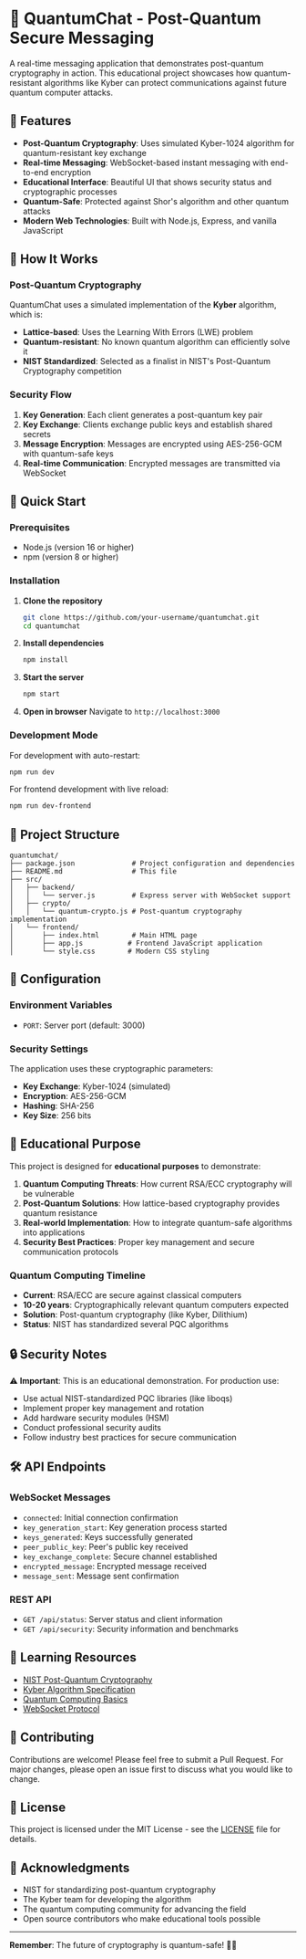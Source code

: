 # 🔐 QuantumChat - Post-Quantum Secure Messaging

A real-time messaging application that demonstrates post-quantum cryptography in action. This educational project showcases how quantum-resistant algorithms like Kyber can protect communications against future quantum computer attacks.

## 🌟 Features

- **Post-Quantum Cryptography**: Uses simulated Kyber-1024 algorithm for quantum-resistant key exchange
- **Real-time Messaging**: WebSocket-based instant messaging with end-to-end encryption
- **Educational Interface**: Beautiful UI that shows security status and cryptographic processes
- **Quantum-Safe**: Protected against Shor's algorithm and other quantum attacks
- **Modern Web Technologies**: Built with Node.js, Express, and vanilla JavaScript

## 🧬 How It Works

### Post-Quantum Cryptography
QuantumChat uses a simulated implementation of the **Kyber** algorithm, which is:
- **Lattice-based**: Uses the Learning With Errors (LWE) problem
- **Quantum-resistant**: No known quantum algorithm can efficiently solve it
- **NIST Standardized**: Selected as a finalist in NIST's Post-Quantum Cryptography competition

### Security Flow
1. **Key Generation**: Each client generates a post-quantum key pair
2. **Key Exchange**: Clients exchange public keys and establish shared secrets
3. **Message Encryption**: Messages are encrypted using AES-256-GCM with quantum-safe keys
4. **Real-time Communication**: Encrypted messages are transmitted via WebSocket

## 🚀 Quick Start

### Prerequisites
- Node.js (version 16 or higher)
- npm (version 8 or higher)

### Installation

1. **Clone the repository**
   ```bash
   git clone https://github.com/your-username/quantumchat.git
   cd quantumchat
   ```

2. **Install dependencies**
   ```bash
   npm install
   ```

3. **Start the server**
   ```bash
   npm start
   ```

4. **Open in browser**
   Navigate to `http://localhost:3000`

### Development Mode

For development with auto-restart:
```bash
npm run dev
```

For frontend development with live reload:
```bash
npm run dev-frontend
```

## 📁 Project Structure

```
quantumchat/
├── package.json              # Project configuration and dependencies
├── README.md                 # This file
├── src/
│   ├── backend/
│   │   └── server.js         # Express server with WebSocket support
│   ├── crypto/
│   │   └── quantum-crypto.js # Post-quantum cryptography implementation
│   └── frontend/
│       ├── index.html        # Main HTML page
│       ├── app.js           # Frontend JavaScript application
│       └── style.css        # Modern CSS styling
```

## 🔧 Configuration

### Environment Variables
- `PORT`: Server port (default: 3000)

### Security Settings
The application uses these cryptographic parameters:
- **Key Exchange**: Kyber-1024 (simulated)
- **Encryption**: AES-256-GCM
- **Hashing**: SHA-256
- **Key Size**: 256 bits

## 🧪 Educational Purpose

This project is designed for **educational purposes** to demonstrate:

1. **Quantum Computing Threats**: How current RSA/ECC cryptography will be vulnerable
2. **Post-Quantum Solutions**: How lattice-based cryptography provides quantum resistance
3. **Real-world Implementation**: How to integrate quantum-safe algorithms into applications
4. **Security Best Practices**: Proper key management and secure communication protocols

### Quantum Computing Timeline
- **Current**: RSA/ECC are secure against classical computers
- **10-20 years**: Cryptographically relevant quantum computers expected
- **Solution**: Post-quantum cryptography (like Kyber, Dilithium)
- **Status**: NIST has standardized several PQC algorithms

## 🔒 Security Notes

⚠️ **Important**: This is an educational demonstration. For production use:

- Use actual NIST-standardized PQC libraries (like liboqs)
- Implement proper key management and rotation
- Add hardware security modules (HSM)
- Conduct professional security audits
- Follow industry best practices for secure communication

## 🛠️ API Endpoints

### WebSocket Messages
- `connected`: Initial connection confirmation
- `key_generation_start`: Key generation process started
- `keys_generated`: Keys successfully generated
- `peer_public_key`: Peer's public key received
- `key_exchange_complete`: Secure channel established
- `encrypted_message`: Encrypted message received
- `message_sent`: Message sent confirmation

### REST API
- `GET /api/status`: Server status and client information
- `GET /api/security`: Security information and benchmarks

## 🎯 Learning Resources

- [NIST Post-Quantum Cryptography](https://csrc.nist.gov/projects/post-quantum-cryptography)
- [Kyber Algorithm Specification](https://pq-crystals.org/kyber/)
- [Quantum Computing Basics](https://quantum-computing.ibm.com/)
- [WebSocket Protocol](https://developer.mozilla.org/en-US/docs/Web/API/WebSockets_API)

## 🤝 Contributing

Contributions are welcome! Please feel free to submit a Pull Request. For major changes, please open an issue first to discuss what you would like to change.

## 📄 License

This project is licensed under the MIT License - see the [LICENSE](LICENSE) file for details.

## 🙏 Acknowledgments

- NIST for standardizing post-quantum cryptography
- The Kyber team for developing the algorithm
- The quantum computing community for advancing the field
- Open source contributors who make educational tools possible

---

**Remember**: The future of cryptography is quantum-safe! 🔐✨
